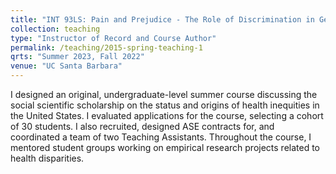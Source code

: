 ```yaml
---
title: "INT 93LS: Pain and Prejudice - The Role of Discrimination in Generating Disparities in Health "
collection: teaching
type: "Instructor of Record and Course Author"
permalink: /teaching/2015-spring-teaching-1
qrts: "Summer 2023, Fall 2022"
venue: "UC Santa Barbara"
---
```


I designed an original, undergraduate-level summer course discussing the social scientific scholarship on the status and origins of health inequities in the United States. I evaluated applications for the course, selecting a cohort of 30 students. I also recruited, designed ASE contracts for, and coordinated a team of two Teaching Assistants. Throughout the course, I mentored student groups working on empirical research projects related to health disparities.

